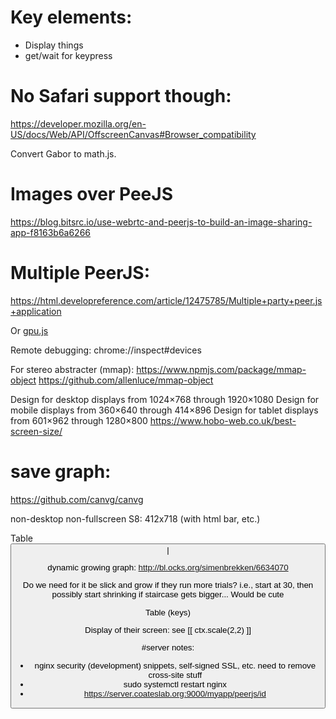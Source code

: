 # Key elements:
  * Display things
  * get/wait for keypress


# No Safari support though:
https://developer.mozilla.org/en-US/docs/Web/API/OffscreenCanvas#Browser_compatibility

Convert Gabor to math.js.

# Images over PeeJS
https://blog.bitsrc.io/use-webrtc-and-peerjs-to-build-an-image-sharing-app-f8163b6a6266

# Multiple PeerJS:
https://html.developreference.com/article/12475785/Multiple+party+peer.js+application

Or [gpu.js](http://gpu.rocks)

Remote debugging:
chrome://inspect#devices

For stereo abstracter (mmap):
https://www.npmjs.com/package/mmap-object
https://github.com/allenluce/mmap-object

Design for desktop displays from 1024×768 through 1920×1080
Design for mobile displays from 360×640 through 414×896
Design for tablet displays from 601×962 through 1280×800
https://www.hobo-web.co.uk/best-screen-size/

# save graph:
https://github.com/canvg/canvg

non-desktop non-fullscreen S8: 412x718 (with html bar, etc.)

Table
<button column>|<graphing widget>

dynamic growing graph:
http://bl.ocks.org/simenbrekken/6634070

Do we need for it be slick and grow if they run more trials?
i.e., start at 30, then possibly start shrinking if staircase gets bigger... Would be cute

Table (keys)
<arrows>

Display of their screen: see [[ ctx.scale(2,2)  ]]

#server notes:
- nginx security (development) snippets, self-signed SSL, etc. need to remove cross-site stuff
- sudo systemctl restart nginx
- https://server.coateslab.org:9000/myapp/peerjs/id

